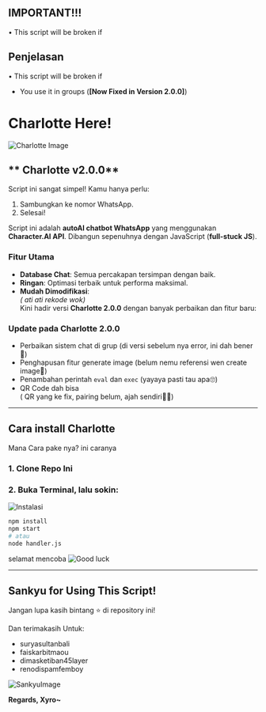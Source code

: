 ## **IMPORTANT!!!**
• This script will be broken if 
  

## **Penjelasan**  
• This script will be broken if  
  - You use it in groups (**[Now Fixed in Version 2.0.0]**)  

# **Charlotte Here!**  
![Charlotte Image](https://qu.ax/yBNME.jpg)  

## ** Charlotte v2.0.0**  
Script ini sangat simpel! Kamu hanya perlu:  
1. Sambungkan ke nomor WhatsApp.  
2. Selesai!  

Script ini adalah **autoAI chatbot WhatsApp** yang menggunakan **Character.AI API**. Dibangun sepenuhnya dengan JavaScript (**full-stuck JS**).  

### **Fitur Utama**  
- **Database Chat**: Semua percakapan tersimpan dengan baik.  
- **Ringan**: Optimasi terbaik untuk performa maksimal.  
- **Mudah Dimodifikasi**:  
  *( ati ati rekode wok)*  
Kini hadir versi **Charlotte 2.0.0** dengan banyak perbaikan dan fitur baru:

### **Update pada Charlotte 2.0.0**
- Perbaikan sistem chat di grup (di versi sebelum nya error, ini dah bener🥳)
- Penghapusan fitur generate image (belum nemu referensi wen create image🥀)
- Penambahan perintah `eval` dan `exec` (yayaya pasti tau apa🙄)
- QR Code dah bisa  
  ( QR yang ke fix, pairing belum, ajah sendiri👅👅)

---
## **Cara install Charlotte**
Mana Cara pake nya? ini caranya

### 1. Clone Repo Ini
### 2. Buka Terminal, lalu sokin:

![Instalasi](https://qu.ax/iKAbj.jpg)

```bash
npm install
npm start
# atau
node handler.js

```
selamat mencoba
![Good luck](https://qu.ax/DXysd.jpg)

---

## **Sankyu for Using This Script!**  
Jangan lupa kasih bintang ⭐ di repository ini!  

Dan terimakasih Untuk:
- suryasultanbali
- faiskarbitmaou
- dimasketiban45layer
- renodispamfemboy


![SankyuImage](https://qu.ax/boXue.jpg)


**Regards, Xyro~**

